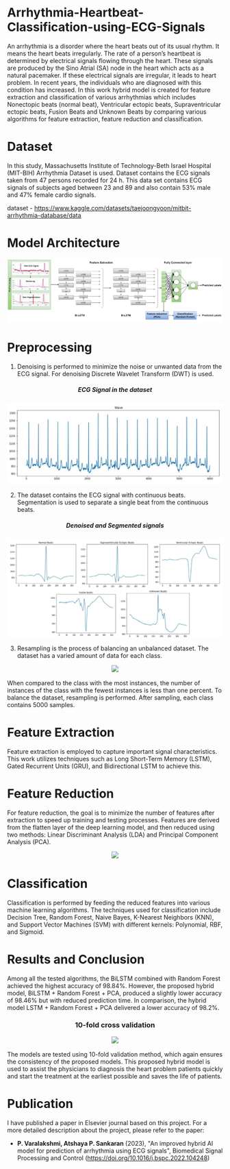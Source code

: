 # Arrhythmia-Heartbeat-Classification-using-ECG-Signals
An arrhythmia is a disorder where the heart beats out of its usual rhythm. It means the heart beats irregularly.
The rate of a person’s heartbeat is determined by electrical signals flowing through the heart. These signals
are produced by the Sino Atrial (SA) node in the heart which acts as a natural pacemaker. If these electrical
signals are irregular, it leads to heart problem. In recent years, the individuals who are diagnosed with this
condition has increased. In this work hybrid model is created for feature extraction and classification of various arrhythmias which includes Nonectopic beats (normal beat), Ventricular ectopic beats, Supraventricular ectopic beats, Fusion Beats and Unknown Beats by comparing various algorithms for feature extraction, feature reduction and classification. 

# Dataset
In this study, Massachusetts Institute of Technology-Beth Israel
Hospital (MIT-BIH) Arrhythmia Dataset is used. Dataset contains
the ECG signals taken from 47 persons recorded for 24 h. This data
set contains ECG signals of subjects aged between 23 and 89 and
also contain 53% male and 47% female cardio signals.

dataset - https://www.kaggle.com/datasets/taejoongyoon/mitbit-arrhythmia-database/data

# Model Architecture
<p align="center">
<img src="https://github.com/Atshayasankaran/Arrhythmia-Heartbeat-Classification-using-ECG-Signals/blob/main/img/Architecture.JPG">
</p>

# Preprocessing
1)	Denoising is performed to minimize the noise or unwanted data
from the ECG signal. For denoising Discrete Wavelet Transform (DWT)
is used.
<h5 align="center">ECG Signal in the dataset</h5>
<p align="center">
<img src="https://github.com/Atshayasankaran/Arrhythmia-Heartbeat-Classification-using-ECG-Signals/blob/main/img/ECG.JPG">
</p>

2)	The dataset contains the ECG signal with continuous beats. Segmentation is
used to separate a single beat from the continuous beats.

<h5 align="center">Denoised and Segmented signals</h5>
<p align="center">
<img src="https://github.com/Atshayasankaran/Arrhythmia-Heartbeat-Classification-using-ECG-Signals/blob/main/img/Denoised signal.JPG">
</p>

3)	Resampling is the process of balancing an unbalanced dataset. The
dataset has a varied amount of data for each class.

<p align="center">
 <img src="https://github.com/Atshayasankaran/Arrhythmia-Heartbeat-Classification-using-ECG-Signals/blob/main/img/ Class distribution.JPG">
</p>

When compared to the class with the most instances, the number of instances of the class with the fewest instances is less than one percent. To balance the dataset, resampling is performed. After sampling, each class contains 5000 samples.

# Feature Extraction
Feature extraction is employed to capture important signal characteristics. This work utilizes techniques such as Long Short-Term Memory (LSTM), Gated Recurrent Units (GRU), and Bidirectional LSTM to achieve this.

# Feature Reduction
For feature reduction, the goal is to minimize the number of features after extraction to speed up training and testing processes. Features are derived from the flatten layer of the deep learning model, and then reduced using two methods: Linear Discriminant Analysis (LDA) and Principal Component Analysis (PCA).

<p align="center">
 <img src="https://github.com/Atshayasankaran/Arrhythmia-Heartbeat-Classification-using-ECG-Signals/blob/main/img/ Feature reduction.JPG">
</p>


# Classification
Classification is performed by feeding the reduced features into various machine learning algorithms. The techniques used for classification include Decision Tree, Random Forest, Naive Bayes, K-Nearest Neighbors (KNN), and Support Vector Machines (SVM) with different kernels: Polynomial, RBF, and Sigmoid.

# Results and Conclusion
Among all the tested algorithms, the BiLSTM combined with Random Forest achieved the highest accuracy of 98.84%. However, the proposed hybrid model, BiLSTM + Random Forest + PCA, produced a slightly lower accuracy of 98.46% but with reduced prediction time. In comparison, the hybrid model LSTM + Random Forest + PCA delivered a lower accuracy of 98.2%. 

<h3 align="center">10-fold cross validation</h3> 

<p align="center">
 <img src="https://github.com/Atshayasankaran/Arrhythmia-Heartbeat-Classification-using-ECG-Signals/blob/main/img/ Cross validation.JPG">
</p> 

The models are tested using 10-fold validation method, which again
ensures the consistency of the proposed models. This proposed hybrid
model is used to assist the physicians to diagnosis the heart problem
patients quickly and start the treatment at the earliest possible and
saves the life of patients.

# Publication
 I have published a paper in Elsevier journal based on this project. For a more detailed description about the project, please refer to the paper:

- **P. Varalakshmi, Atshaya P. Sankaran** (2023), "An improved hybrid AI model for prediction of arrhythmia using ECG signals", Biomedical Signal Processing and Control (https://doi.org/10.1016/j.bspc.2022.104248)






